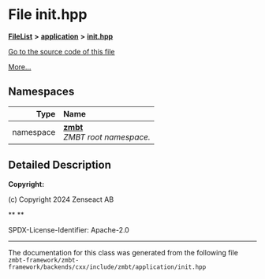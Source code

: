 

# File init.hpp



[**FileList**](files.md) **>** [**application**](dir_0cc19fbf7340471280b165ed90304d9a.md) **>** [**init.hpp**](init_8hpp.md)

[Go to the source code of this file](init_8hpp_source.md)

[More...](#detailed-description)














## Namespaces

| Type | Name |
| ---: | :--- |
| namespace | [**zmbt**](namespacezmbt.md) <br>_ZMBT root namespace._  |




















































## Detailed Description




**Copyright:**

(c) Copyright 2024 Zenseact AB 




**
**

SPDX-License-Identifier: Apache-2.0 





    

------------------------------
The documentation for this class was generated from the following file `zmbt-framework/zmbt-framework/backends/cxx/include/zmbt/application/init.hpp`

